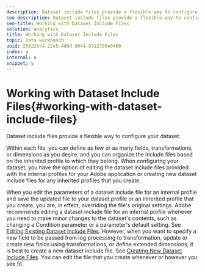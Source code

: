 ```yaml
---
description: Dataset include files provide a flexible way to configure your dataset.
seo-description: Dataset include files provide a flexible way to configure your dataset.
seo-title: Working with Dataset Include Files
solution: Analytics
title: Working with Dataset Include Files
topic: Data workbench
uuid: 258226c4-22e5-4d9d-9044-8312709e0460
index: y
internal: n
snippet: y
---
```


# Working with Dataset Include Files{#working-with-dataset-include-files}

Dataset include files provide a flexible way to configure your dataset.

 Within each file, you can define as few or as many fields, transformations, or dimensions as you desire, and you can organize the include files based on the inherited profile to which they belong. When configuring your dataset, you have the option of editing the dataset include files provided with the internal profiles for your Adobe application or creating new dataset include files for any inherited profiles that you create.

When you edit the parameters of a dataset include file for an internal profile and save the updated file to your dataset profile or an inherited profile that you create, you are, in effect, overriding the file's original settings. Adobe recommends editing a dataset include file for an internal profile whenever you need to make minor changes to the dataset's contents, such as changing a Condition parameter or a parameter's default setting. See [Editing Existing Dataset Include Files](../../../../home/c-dataset-const-proc/c-dataset-inc-files/c-work-dataset-inc-files/t-edit-ex-dataset-inc-files.md#task-456c04e38ebc425fb35677a6bb6aa077). However, when you want to specify a new field to be passed from log processing to transformation, update or create new fields using transformations, or define extended dimensions, it is best to create a new dataset include file. See [Creating New Dataset Include Files](../../../../home/c-dataset-const-proc/c-dataset-inc-files/c-work-dataset-inc-files/t-create-new-dataset-inc-files.md#task-b29f30605c374a6ca747ac843337b06e). You can edit the file that you create whenever or however you see fit. 
